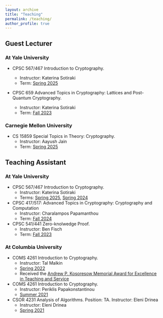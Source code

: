 ```yaml
---
layout: archive
title: "Teaching"
permalink: /teaching/
author_profile: true
---
```


## Guest Lecturer

### At Yale University

- CPSC 567/467 Introduction to Cryptography.
  - Instructor: Katerina Sotiraki
  - Term: <u>Spring 2025</u>

- CPSC 659 Advanced Topics in Cryptography: Lattices and Post-Quantum Cryptography.
  - Instructor: Katerina Sotiraki
  - Term: <u>Fall 2023</u>

### Carnegie Mellon University

- CS 15859 Special Topics in Theory: Cryptography.
  - Instructor: Aayush Jain
  - Term: <u>Spring 2025</u>

## Teaching Assistant

### At Yale University
- CPSC 567/467 Introduction to Cryptography.
  - Instructor: Katerina Sotiraki
  - Terms: <u>Spring 2025</u>, <u>Spring 2024</u>
- CPSC 417/517: Advanced Topics in Cryptography: Cryptography and Computation
  - Instructor: Charalampos Papamanthou
  - Term: <u>Fall 2024</u>
- CPSC 541/441 Zero-knolwedge Proof. 
  - Instructor: Ben Fisch
  - Term: <u>Fall 2023</u>

### At Columbia University
- COMS 4261 Introduction to Cryptography. 
  - Instructor: Tal Malkin
  - <u>Spring 2022</u>
  - Received the [Andrew P. Kosoresow Memorial Award for Excellence in Teaching and Service](https://www.cs.columbia.edu/2017/top-students-in-computer-science-receive-awards/)
- COMS 4261 Introduction to Cryptography.
  - Instructor: Periklis Papakonstantinou
  - <u>Summer 2021</u>
- CSOR 4231 Analysis of Algorithms. Position: TA. Instructor: Eleni Drinea
  - Instructor: Eleni Drinea
  - <u>Spring 2021</u>